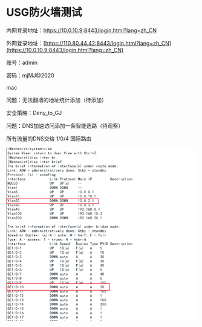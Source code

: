 # USG防火墙测试



内网登录地址：https://10.0.10.9:8443/login.html?lang=zh_CN

外网登录地址：[https://110.80.44.42:8443/login.html?lang=zh_CN](https://10.0.10.9:8443/login.html?lang=zh_CN)

账号：admin

密码：mjMJ@2020





mac



问题：无法翻墙的地址统计添加（待添加）

安全策略：Deny_to_GJ



问题：DNS加速访问添加一条智能选路（待观察）

所有流量的DNS交给 1/0/4  国际路由

![image-20240424135204388](https://raw.githubusercontent.com/joshzhong66/Pibced/main/blog-images/2024/04/24/44db34075c9fe727b8f87c239ad2516e-image-20240424135204388-841a0c.png)